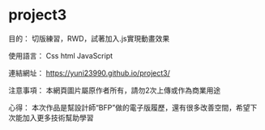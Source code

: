 # project3
目的：
切版練習，RWD，試著加入.js實現動畫效果

使用語言：
Css html JavaScript

連結網址：
https://yuni23990.github.io/project3/

注意事項：
本網頁圖片屬原作者所有，請勿2次上傳或作為商業用途

心得：
本次作品是幫設計師“BFP”做的電子版履歷，還有很多改善空間，希望下次能加入更多技術幫助學習
